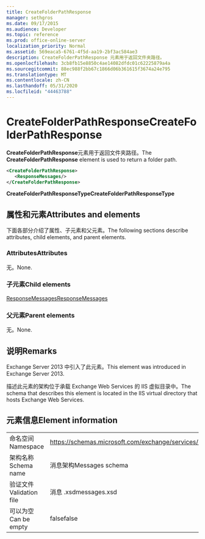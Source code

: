 ```yaml
---
title: CreateFolderPathResponse
manager: sethgros
ms.date: 09/17/2015
ms.audience: Developer
ms.topic: reference
ms.prod: office-online-server
localization_priority: Normal
ms.assetid: 569eaca5-6761-4f5d-aa19-2bf3ac584ae3
description: CreateFolderPathResponse 元素用于返回文件夹路径。
ms.openlocfilehash: 3cb8fb15e8850c4ae14082dfdc01c62225879a4a
ms.sourcegitcommit: 88ec988f2bb67c1866d06b361615f3674a24e795
ms.translationtype: MT
ms.contentlocale: zh-CN
ms.lasthandoff: 05/31/2020
ms.locfileid: "44463788"
---
```

# <a name="createfolderpathresponse"></a><span data-ttu-id="435c4-103">CreateFolderPathResponse</span><span class="sxs-lookup"><span data-stu-id="435c4-103">CreateFolderPathResponse</span></span>

<span data-ttu-id="435c4-104">**CreateFolderPathResponse**元素用于返回文件夹路径。</span><span class="sxs-lookup"><span data-stu-id="435c4-104">The **CreateFolderPathResponse** element is used to return a folder path.</span></span> 
  
```XML
<CreateFolderPathResponse>
   <ResponseMessages/>
</CreateFolderPathResponse>
```

 <span data-ttu-id="435c4-105">**CreateFolderPathResponseType**</span><span class="sxs-lookup"><span data-stu-id="435c4-105">**CreateFolderPathResponseType**</span></span>
## <a name="attributes-and-elements"></a><span data-ttu-id="435c4-106">属性和元素</span><span class="sxs-lookup"><span data-stu-id="435c4-106">Attributes and elements</span></span>

<span data-ttu-id="435c4-107">下面各部分介绍了属性、子元素和父元素。</span><span class="sxs-lookup"><span data-stu-id="435c4-107">The following sections describe attributes, child elements, and parent elements.</span></span>
  
### <a name="attributes"></a><span data-ttu-id="435c4-108">Attributes</span><span class="sxs-lookup"><span data-stu-id="435c4-108">Attributes</span></span>

<span data-ttu-id="435c4-109">无。</span><span class="sxs-lookup"><span data-stu-id="435c4-109">None.</span></span>
  
### <a name="child-elements"></a><span data-ttu-id="435c4-110">子元素</span><span class="sxs-lookup"><span data-stu-id="435c4-110">Child elements</span></span>

[<span data-ttu-id="435c4-111">ResponseMessages</span><span class="sxs-lookup"><span data-stu-id="435c4-111">ResponseMessages</span></span>](responsemessages.md)
  
### <a name="parent-elements"></a><span data-ttu-id="435c4-112">父元素</span><span class="sxs-lookup"><span data-stu-id="435c4-112">Parent elements</span></span>

<span data-ttu-id="435c4-113">无。</span><span class="sxs-lookup"><span data-stu-id="435c4-113">None.</span></span>
  
## <a name="remarks"></a><span data-ttu-id="435c4-114">说明</span><span class="sxs-lookup"><span data-stu-id="435c4-114">Remarks</span></span>

<span data-ttu-id="435c4-115">Exchange Server 2013 中引入了此元素。</span><span class="sxs-lookup"><span data-stu-id="435c4-115">This element was introduced in Exchange Server 2013.</span></span>
  
<span data-ttu-id="435c4-116">描述此元素的架构位于承载 Exchange Web Services 的 IIS 虚拟目录中。</span><span class="sxs-lookup"><span data-stu-id="435c4-116">The schema that describes this element is located in the IIS virtual directory that hosts Exchange Web Services.</span></span>
  
## <a name="element-information"></a><span data-ttu-id="435c4-117">元素信息</span><span class="sxs-lookup"><span data-stu-id="435c4-117">Element information</span></span>

|||
|:-----|:-----|
|<span data-ttu-id="435c4-118">命名空间</span><span class="sxs-lookup"><span data-stu-id="435c4-118">Namespace</span></span>  <br/> |https://schemas.microsoft.com/exchange/services/2006/messages  <br/> |
|<span data-ttu-id="435c4-119">架构名称</span><span class="sxs-lookup"><span data-stu-id="435c4-119">Schema name</span></span>  <br/> |<span data-ttu-id="435c4-120">消息架构</span><span class="sxs-lookup"><span data-stu-id="435c4-120">Messages schema</span></span>  <br/> |
|<span data-ttu-id="435c4-121">验证文件</span><span class="sxs-lookup"><span data-stu-id="435c4-121">Validation file</span></span>  <br/> |<span data-ttu-id="435c4-122">消息 .xsd</span><span class="sxs-lookup"><span data-stu-id="435c4-122">messages.xsd</span></span>  <br/> |
|<span data-ttu-id="435c4-123">可以为空</span><span class="sxs-lookup"><span data-stu-id="435c4-123">Can be empty</span></span>  <br/> |<span data-ttu-id="435c4-124">false</span><span class="sxs-lookup"><span data-stu-id="435c4-124">false</span></span>  <br/> |
   

